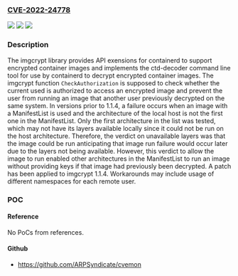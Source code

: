 ### [CVE-2022-24778](https://cve.mitre.org/cgi-bin/cvename.cgi?name=CVE-2022-24778)
![](https://img.shields.io/static/v1?label=Product&message=imgcrypt&color=blue)
![](https://img.shields.io/static/v1?label=Version&message=%3C%201.1.4%20&color=brightgreen)
![](https://img.shields.io/static/v1?label=Vulnerability&message=CWE-863%3A%20Incorrect%20Authorization&color=brightgreen)

### Description

The imgcrypt library provides API exensions for containerd to support encrypted container images and implements the ctd-decoder command line tool for use by containerd to decrypt encrypted container images. The imgcrypt function `CheckAuthorization` is supposed to check whether the current used is authorized to access an encrypted image and prevent the user from running an image that another user previously decrypted on the same system. In versions prior to 1.1.4, a failure occurs when an image with a ManifestList is used and the architecture of the local host is not the first one in the ManifestList. Only the first architecture in the list was tested, which may not have its layers available locally since it could not be run on the host architecture. Therefore, the verdict on unavailable layers was that the image could be run anticipating that image run failure would occur later due to the layers not being available. However, this verdict to allow the image to run enabled other architectures in the ManifestList to run an image without providing keys if that image had previously been decrypted. A patch has been applied to imgcrypt 1.1.4. Workarounds may include usage of different namespaces for each remote user.

### POC

#### Reference
No PoCs from references.

#### Github
- https://github.com/ARPSyndicate/cvemon

